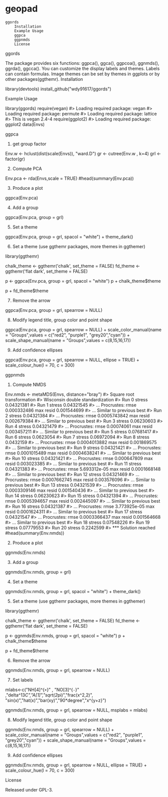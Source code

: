 # geopad

    ggords
        Installation
        Example Usage
        ggpca
        ggpnmds
        License

ggords

The package provides six functions: ggpca(), ggca(), ggpcoa(), ggnmds(), ggrda(), ggcca(). You can customize the display labels and themes. Labels can contain formulas. Image themes can be set by themes in ggplots or by other packages(ggthemr).
Installation

library(devtools)
install_github("wdy91617/ggords")

Example Usage

library(ggords)
require(vegan)
#> Loading required package: vegan
#> Loading required package: permute
#> Loading required package: lattice
#> This is vegan 2.4-4
require(ggplot2)
#> Loading required package: ggplot2
data(Envs)

ggpca
1. get group factor

Env.w <- hclust(dist(scale(Envs)), "ward.D")
gr <- cutree(Env.w , k=4)
grl <- factor(gr)

2. Compute PCA

Env.pca <- rda(Envs,scale = TRUE)
#head(summary(Env.pca))

3. Produce a plot

ggpca(Env.pca)

4. Add a group

ggpca(Env.pca, group = grl) 

5. Set a theme

ggpca(Env.pca, group = grl, spacol = "white") + theme_dark()

6. Set a theme (use ggthemr packages, more themes in ggthemer)

library(ggthemr)

chalk_theme <- ggthemr('chalk', set_theme = FALSE)
fd_theme <- ggthemr('flat dark', set_theme = FALSE)

p <- ggpca(Env.pca, group = grl, spacol = "white")
p + chalk_theme$theme

p + fd_theme$theme

7. Remove the arrow

ggpca(Env.pca, group = grl, spearrow = NULL)

8. Modify legend title, group color and point shape

ggpca(Env.pca, group = grl, spearrow = NULL) + 
  scale_color_manual(name = "Groups",values = c("red2", "purple1", "grey20","cyan")) +
  scale_shape_manual(name = "Groups",values = c(8,15,16,17))

9. Add confidence ellipses

ggpca(Env.pca, group = grl, spearrow = NULL, ellipse = TRUE) +
  scale_colour_hue(l = 70, c = 300)

ggpnmds
1. Compute NMDS

Env.nmds <- metaMDS(Envs, distance="bray")
#> Square root transformation
#> Wisconsin double standardization
#> Run 0 stress 0.04321381 
#> Run 1 stress 0.04321545 
#> ... Procrustes: rmse 0.000332486  max resid 0.001544699 
#> ... Similar to previous best
#> Run 2 stress 0.04321384 
#> ... Procrustes: rmse 0.0005743842  max resid 0.002679384 
#> ... Similar to previous best
#> Run 3 stress 0.06230603 
#> Run 4 stress 0.04321479 
#> ... Procrustes: rmse 0.00074061  max resid 0.003457211 
#> ... Similar to previous best
#> Run 5 stress 0.07681417 
#> Run 6 stress 0.0623054 
#> Run 7 stress 0.06972094 
#> Run 8 stress 0.0432159 
#> ... Procrustes: rmse 0.0004013882  max resid 0.001869575 
#> ... Similar to previous best
#> Run 9 stress 0.04321421 
#> ... Procrustes: rmse 0.0001015489  max resid 0.0004638241 
#> ... Similar to previous best
#> Run 10 stress 0.04321421 
#> ... Procrustes: rmse 0.000647809  max resid 0.003023385 
#> ... Similar to previous best
#> Run 11 stress 0.04321383 
#> ... Procrustes: rmse 5.693312e-05  max resid 0.0001668148 
#> ... Similar to previous best
#> Run 12 stress 0.04321469 
#> ... Procrustes: rmse 0.0007662745  max resid 0.003576096 
#> ... Similar to previous best
#> Run 13 stress 0.04321539 
#> ... Procrustes: rmse 0.0003309146  max resid 0.001540436 
#> ... Similar to previous best
#> Run 14 stress 0.06230623 
#> Run 15 stress 0.04321394 
#> ... Procrustes: rmse 0.0005394657  max resid 0.002445097 
#> ... Similar to previous best
#> Run 16 stress 0.04321387 
#> ... Procrustes: rmse 3.773925e-05  max resid 0.0001624311 
#> ... Similar to previous best
#> Run 17 stress 0.04321547 
#> ... Procrustes: rmse 0.0003366437  max resid 0.001564668 
#> ... Similar to previous best
#> Run 18 stress 0.07548226 
#> Run 19 stress 0.07779553 
#> Run 20 stress 0.2242599 
#> *** Solution reached
#head(summary(Env.nmds))

2. Produce a plot

ggnmds(Env.nmds)

3. Add a group

ggnmds(Env.nmds, group = grl) 

4. Set a theme

ggnmds(Env.nmds, group = grl, spacol = "white") + theme_dark()

5. Set a theme (use ggthemr packages, more themes in ggthemer)

library(ggthemr)

chalk_theme <- ggthemr('chalk', set_theme = FALSE)
fd_theme <- ggthemr('flat dark', set_theme = FALSE)

p <- ggnmds(Env.nmds, group = grl, spacol = "white")
p + chalk_theme$theme

p + fd_theme$theme

6. Remove the arrow

ggnmds(Env.nmds, group = grl, spearrow = NULL)

7. Set labels

mlabs<-c("NH[4]^{`+`}" , "NO[3]^{`-`}" ,"delta^13*C","A[1]","sqrt(2*pi)","frac(x^2,2)",
         "sin(x)","hat(x)","bar(xy)","90*degree","x^{y+z}")

ggnmds(Env.nmds, group = grl, spearrow = NULL, msplabs = mlabs)

8. Modify legend title, group color and point shape

ggnmds(Env.nmds, group = grl, spearrow = NULL) + 
  scale_color_manual(name = "Groups",values = c("red2", "purple1", "grey20","cyan")) +
  scale_shape_manual(name = "Groups",values = c(8,15,16,17))

9. Add confidence ellipses

ggnmds(Env.nmds, group = grl, spearrow = NULL, ellipse = TRUE) +
  scale_colour_hue(l = 70, c = 300)

License

Released under GPL-3.
